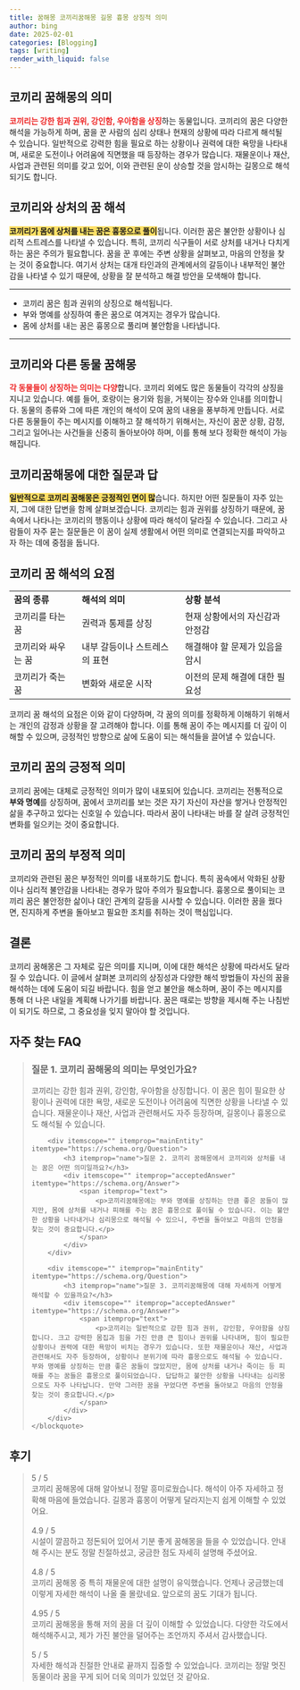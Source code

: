 ```yaml
---
title: 꿈해몽 코끼리꿈해몽 길몽 흉몽 상징적 의미
author: bing
date: 2025-02-01
categories: [Blogging]
tags: [writing]
render_with_liquid: false
---
```



<h2 id='코끼리 꿈해몽의 의미'>코끼리 꿈해몽의 의미</h2>

<p><b><span style="color: #ee2323;">코끼리는 강한 힘과 권위, 강인함, 우아함을 상징</span></b>하는 동물입니다. 코끼리의 꿈은 다양한 해석을 가능하게 하며, 꿈을 꾼 사람의 심리 상태나 현재의 상황에 따라 다르게 해석될 수 있습니다. 일반적으로 강력한 힘을 필요로 하는 상황이나 권력에 대한 욕망을 나타내며, 새로운 도전이나 어려움에 직면했을 때 등장하는 경우가 많습니다. 재물운이나 재산, 사업과 관련된 의미를 갖고 있어, 이와 관련된 운이 상승할 것을 암시하는 길몽으로 해석되기도 합니다.</p>

<h2 id='코끼리와 상처의 꿈 해석'>코끼리와 상처의 꿈 해석</h2>

<p><b><span style="background-color: #ffe066;">코끼리가 몸에 상처를 내는 꿈은 흉몽으로 풀이</span></b>됩니다. 이러한 꿈은 불안한 상황이나 심리적 스트레스를 나타낼 수 있습니다. 특히, 코끼리 식구들이 서로 상처를 내거나 다치게 하는 꿈은 주의가 필요합니다. 꿈을 꾼 후에는 주변 상황을 살펴보고, 마음의 안정을 찾는 것이 중요합니다. 여기서 상처는 대개 타인과의 관계에서의 갈등이나 내부적인 불안감을 나타낼 수 있기 때문에, 상황을 잘 분석하고 해결 방안을 모색해야 합니다.</p>

<hr />

<ul>
    <li>코끼리 꿈은 힘과 권위의 상징으로 해석됩니다.</li>
    <li>부와 명예를 상징하여 좋은 꿈으로 여겨지는 경우가 많습니다.</li>
    <li>몸에 상처를 내는 꿈은 흉몽으로 풀리며 불안함을 나타냅니다.</li>
</ul>

<hr />

<h2 id='코끼리와 다른 동물 꿈해몽'>코끼리와 다른 동물 꿈해몽</h2>

<p><b><span style="color: #ee2323;">각 동물들이 상징하는 의미는 다양</span></b>합니다. 코끼리 외에도 많은 동물들이 각각의 상징을 지니고 있습니다. 예를 들어, 호랑이는 용기와 힘을, 거북이는 장수와 인내를 의미합니다. 동물의 종류와 그에 따른 개인의 해석이 모여 꿈의 내용을 풍부하게 만듭니다. 서로 다른 동물들이 주는 메시지를 이해하고 잘 해석하기 위해서는, 자신이 꿈꾼 상황, 감정, 그리고 일어나는 사건들을 신중히 돌아보아야 하며, 이를 통해 보다 정확한 해석이 가능해집니다.</p>

<h2 id='코끼리꿈해몽에 대한 질문과 답'>코끼리꿈해몽에 대한 질문과 답</h2>

<p><b><span style="background-color: #ffe066;">일반적으로 코끼리 꿈해몽은 긍정적인 면이 많</span></b>습니다. 하지만 어떤 질문들이 자주 있는지, 그에 대한 답변을 함께 살펴보겠습니다. 코끼리는 힘과 권위를 상징하기 때문에, 꿈속에서 나타나는 코끼리의 행동이나 상황에 따라 해석이 달라질 수 있습니다. 그리고 사람들이 자주 묻는 질문들은 이 꿈이 실제 생활에서 어떤 의미로 연결되는지를 파악하고자 하는 데에 중점을 둡니다.</p>

<h2 id='코끼리 꿈 해석의 요점'>코끼리 꿈 해석의 요점</h2>

<table>
    <tr>
        <td><b>꿈의 종류</b></td>
        <td><b>해석의 의미</b></td>
        <td><b>상황 분석</b></td>
    </tr>
    <tr>
        <td>코끼리를 타는 꿈</td>
        <td>권력과 통제를 상징</td>
        <td>현재 상황에서의 자신감과 안정감</td>
    </tr>
    <tr>
        <td>코끼리와 싸우는 꿈</td>
        <td>내부 갈등이나 스트레스의 표현</td>
        <td>해결해야 할 문제가 있음을 암시</td>
    </tr>
    <tr>
        <td>코끼리가 죽는 꿈</td>
        <td>변화와 새로운 시작</td>
        <td>이전의 문제 해결에 대한 필요성</td>
    </tr>
</table>

<p>코끼리 꿈 해석의 요점은 이와 같이 다양하며, 각 꿈의 의미를 정확하게 이해하기 위해서는 개인의 감정과 상황을 잘 고려해야 합니다. 이를 통해 꿈이 주는 메시지를 더 깊이 이해할 수 있으며, 긍정적인 방향으로 삶에 도움이 되는 해석들을 끌어낼 수 있습니다.</p>

<h2 id='코끼리 꿈의 긍정적 의미'>코끼리 꿈의 긍정적 의미</h2>

<p>코끼리 꿈에는 대체로 긍정적인 의미가 많이 내포되어 있습니다. 코끼리는 전통적으로 <b>부와 명예</b>를 상징하며, 꿈에서 코끼리를 보는 것은 자기 자신이 자산을 쌓거나 안정적인 삶을 추구하고 있다는 신호일 수 있습니다. 따라서 꿈이 나타내는 바를 잘 살려 긍정적인 변화를 일으키는 것이 중요합니다.</p>

<h2 id='코끼리 꿈의 부정적 의미'>코끼리 꿈의 부정적 의미</h2>

<p>코끼리와 관련된 꿈은 부정적인 의미를 내포하기도 합니다. 특히 꿈속에서 악화된 상황이나 심리적 불안감을 나타내는 경우가 많아 주의가 필요합니다. 흉몽으로 풀이되는 코끼리 꿈은 불안정한 삶이나 대인 관계의 갈등을 시사할 수 있습니다. 이러한 꿈을 꿨다면, 진지하게 주변을 돌아보고 필요한 조치를 취하는 것이 핵심입니다.</p>

<h2 id='결론'>결론</h2>

<p>코끼리 꿈해몽은 그 자체로 깊은 의미를 지니며, 이에 대한 해석은 상황에 따라서도 달라질 수 있습니다. 이 글에서 살펴본 코끼리의 상징성과 다양한 해석 방법들이 자신의 꿈을 해석하는 데에 도움이 되길 바랍니다. 힘을 얻고 불안을 해소하며, 꿈이 주는 메시지를 통해 더 나은 내일을 계획해 나가기를 바랍니다. 꿈은 때로는 방향을 제시해 주는 나침반이 되기도 하므로, 그 중요성을 잊지 말아야 할 것입니다.</p>


<h2 id='자주_찾는_FAQ'>자주 찾는 FAQ</h2>
<div itemscope="" itemtype="https://schema.org/FAQPage"> 
    <blockquote> 
        <div itemscope="" itemprop="mainEntity" itemtype="https://schema.org/Question"> 
            <h3 itemprop="name">질문 1. 코끼리 꿈해몽의 의미는 무엇인가요?</h3> 
            <div itemscope="" itemprop="acceptedAnswer" itemtype="https://schema.org/Answer"> 
                <span itemprop="text"> 
                    <p>코끼리는 강한 힘과 권위, 강인함, 우아함을 상징합니다. 이 꿈은 힘이 필요한 상황이나 권력에 대한 욕망, 새로운 도전이나 어려움에 직면한 상황을 나타낼 수 있습니다. 재물운이나 재산, 사업과 관련해서도 자주 등장하며, 길몽이나 흉몽으로도 해석될 수 있습니다.</p> 
                </span> 
            </div> 
        </div> 

        <div itemscope="" itemprop="mainEntity" itemtype="https://schema.org/Question"> 
            <h3 itemprop="name">질문 2. 코끼리 꿈해몽에서 코끼리와 상처를 내는 꿈은 어떤 의미일까요?</h3> 
            <div itemscope="" itemprop="acceptedAnswer" itemtype="https://schema.org/Answer"> 
                <span itemprop="text"> 
                    <p>코끼리꿈해몽에는 부와 명예를 상징하는 만큼 좋은 꿈들이 많지만, 몸에 상처를 내거나 피해를 주는 꿈은 흉몽으로 풀이될 수 있습니다. 이는 불안한 상황을 나타내거나 심리몽으로 해석될 수 있으니, 주변을 돌아보고 마음의 안정을 찾는 것이 중요합니다.</p> 
                </span> 
            </div> 
        </div> 

        <div itemscope="" itemprop="mainEntity" itemtype="https://schema.org/Question"> 
            <h3 itemprop="name">질문 3. 코끼리꿈해몽에 대해 자세하게 어떻게 해석할 수 있을까요?</h3> 
            <div itemscope="" itemprop="acceptedAnswer" itemtype="https://schema.org/Answer"> 
                <span itemprop="text"> 
                    <p>코끼리는 일반적으로 강한 힘과 권위, 강인함, 우아함을 상징합니다. 크고 강력한 몸집과 힘을 가진 만큼 큰 힘이나 권위를 나타내며, 힘이 필요한 상황이나 권력에 대한 욕망이 비치는 경우가 있습니다. 또한 재물운이나 재산, 사업과 관련해서도 자주 등장하여, 상황이나 분위기에 따라 흉몽으로도 해석될 수 있습니다. 부와 명예를 상징하는 만큼 좋은 꿈들이 많았지만, 몸에 상처를 내거나 죽이는 등 피해를 주는 꿈들은 흉몽으로 풀이되었습니다. 답답하고 불안한 상황을 나타내는 심리몽으로도 자주 나타납니다. 만약 그러한 꿈을 꾸었다면 주변을 돌아보고 마음의 안정을 찾는 것이 중요합니다.</p> 
                </span> 
            </div> 
        </div> 
    </blockquote> 
</div>
<h2 id='후기'>후기</h2>
<div itemscope itemtype="https://schema.org/Product">
  <blockquote>
  <div itemprop="review" itemscope itemtype="https://schema.org/Review">
      <div itemprop="reviewRating" itemscope itemtype="https://schema.org/Rating"> <span itemprop="ratingValue">5</span> / <span itemprop="bestRating">5</span> </div>
      <span itemprop="reviewBody">코끼리 꿈해몽에 대해 알아보니 정말 흥미로웠습니다. 해석이 아주 자세하고 정확해 마음에 들었습니다. 길몽과 흉몽이 어떻게 달라지는지 쉽게 이해할 수 있었어요.</span>
  </div>
  <br>
  <div itemprop="review" itemscope itemtype="https://schema.org/Review">
      <div itemprop="reviewRating" itemscope itemtype="https://schema.org/Rating"> <span itemprop="ratingValue">4.9</span> / <span itemprop="bestRating">5</span> </div>
      <span itemprop="reviewBody">시설이 깔끔하고 정돈되어 있어서 기분 좋게 꿈해몽을 들을 수 있었습니다. 안내해 주시는 분도 정말 친절하셨고, 궁금한 점도 자세히 설명해 주셨어요.</span>
  </div>
  <br>
  <div itemprop="review" itemscope itemtype="https://schema.org/Review">
      <div itemprop="reviewRating" itemscope itemtype="https://schema.org/Rating"> <span itemprop="ratingValue">4.8</span> / <span itemprop="bestRating">5</span> </div>
      <span itemprop="reviewBody">코끼리 꿈해몽 중 특히 재물운에 대한 설명이 유익했습니다. 언제나 궁금했는데 이렇게 자세한 해석이 나올 줄 몰랐네요. 앞으로의 꿈도 기대가 됩니다.</span>
  </div>
  <br>
  <div itemprop="review" itemscope itemtype="https://schema.org/Review">
      <div itemprop="reviewRating" itemscope itemtype="https://schema.org/Rating"> <span itemprop="ratingValue">4.95</span> / <span itemprop="bestRating">5</span> </div>
      <span itemprop="reviewBody">코끼리 꿈해몽을 통해 저의 꿈을 더 깊이 이해할 수 있었습니다. 다양한 각도에서 해석해주시고, 제가 가진 불안을 덜어주는 조언까지 주셔서 감사했습니다.</span>
  </div>
  <br>
  <div itemprop="review" itemscope itemtype="https://schema.org/Review">
      <div itemprop="reviewRating" itemscope itemtype="https://schema.org/Rating"> <span itemprop="ratingValue">5</span> / <span itemprop="bestRating">5</span> </div>
      <span itemprop="reviewBody">자세한 해석과 친절한 안내로 끝까지 집중할 수 있었습니다. 코끼리는 정말 멋진 동물이라 꿈을 꾸게 되어 더욱 의미가 있었던 것 같아요.</span>
  </div>
  </blockquote>
</div>
